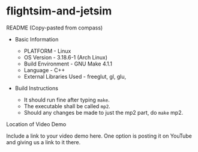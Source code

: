 # flightsim-and-jetsim
README (Copy-pasted from compass)

- Basic Information
    - PLATFORM - Linux
    - OS Version - 3.18.6-1 (Arch Linux)
    - Build Environment - GNU Make 4.1.1
    - Language - C++
    - External Libraries Used - freeglut, gl, glu, 

- Build Instructions
    - It should run fine after typing `make`.
    - The executable shall be called `mp2`.
    - Should any changes be made to just the mp2 part, do `make` mp2.

Location of Video Demo

Include a link to your video demo here.  One option is posting it on YouTube and giving us a link to it there.
